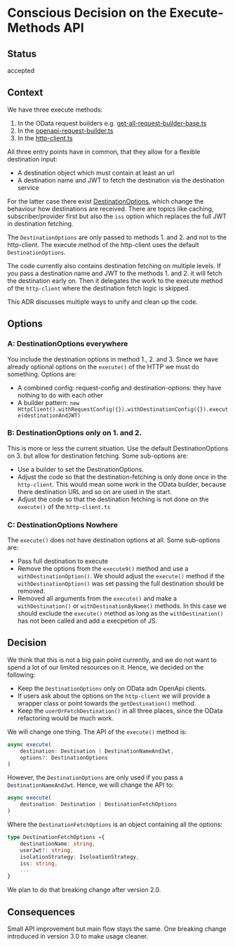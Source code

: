 # Conscious Decision on the Execute-Methods API

## Status

accepted

## Context

We have three execute methods:

1. In the OData request builders e.g. [get-all-request-builder-base.ts](https://github.com/SAP/cloud-sdk-js/blob/6c9e8fa67ffbf4e84208e4bf0c790c04550a0cc7/packages/core/src/odata-common/request-builder/get-all-request-builder-base.ts#L100)
2. In the [openapi-request-builder.ts](https://github.com/SAP/cloud-sdk-js/blob/6c9e8fa67ffbf4e84208e4bf0c790c04550a0cc7/packages/core/src/openapi/openapi-request-builder.ts#L104)
3. In the [http-client.ts](https://github.com/SAP/cloud-sdk-js/blob/6c9e8fa67ffbf4e84208e4bf0c790c04550a0cc7/packages/core/src/http-client/http-client.ts#L91)

All three entry points have in common, that they allow for a flexible destination input:

- A destination object which must contain at least an url
- A destination name and JWT to fetch the destination via the destination service

For the latter case there exist [DestinationOptions](https://github.com/SAP/cloud-sdk-js/blob/6c9e8fa67ffbf4e84208e4bf0c790c04550a0cc7/packages/core/src/connectivity/scp-cf/destination/destination-accessor.ts#L39), which change the behaviour how destinations are received.
There are topics like caching, subscriber/provider first but also the `iss` option which replaces the full JWT in destination fetching.

The `DestinationOptions` are only passed to methods 1. and 2. and not to the http-client.
The execute method of the http-client uses the default `DestinationOptions`.

The code currently also contains destination fetching on multiple levels.
If you pass a destination name and JWT to the methods 1. and 2. it will fetch the destination early on.
Then it delegates the work to the execute method of the `http-client` where the destination fetch logic is skipped.

This ADR discusses multiple ways to unify and clean up the code.

## Options

### A: DestinationOptions everywhere

You include the destination options in method 1., 2. and 3.
Since we have already optional options on the `execute()` of the HTTP we must do something.
Options are:

- A combined config: request-config and destination-options: they have nothing to do with each other
- A builder pattern: `new HttpClient().withRequestConfig({}).withDestinationConfig({}).execute(destinationAndJWT)`

### B: DestinationOptions only on 1. and 2.

This is more or less the current situation.
Use the default DestinationOptions on 3. but allow for destination fetching.
Some sub-options are:

- Use a builder to set the DestinationOptions.
- Adjust the code so that the destination-fetching is only done once in the `http-client`.
  This would mean some work in the OData builder, because there destination URL and so on are used in the start.
- Adjust the code so that the destination fetching is not done on the `execute()` of the `http-client.ts`

### C: DestinationOptions Nowhere

The `execute()` does not have destination options at all.
Some sub-options are:

- Pass full destination to execute
- Remove the options from the `execute9()` method and use a `withDestinationOption()`.
  We should adjust the `execute()` method if the `withDestinationOption()` was set passing the full destination should be removed.
- Removed all arguments from the `execute()` and make a `withDestination()` or `withDestinationByName()` methods.
  In this case we should exclude the `execute()` method as long as the `withDestination()` has not been called and add a execpetion of JS.

## Decision

We think that this is not a big pain point currently, and we do not want to spend a lot of our limited resources on it.
Hence, we decided on the following:

- Keep the `DestinationOptions` only on OData adn OpenApi clients.
- If users ask about the options on the `http-client` we will provide a wrapper class or point towards the `getDestination()` method.
- Keep the `userOrFetchDestination()` in all three places, since the OData refactoring would be much work.

We will change one thing.
The API of the `execute()` method is:

```ts
async execute(
    destination: Destination | DestinationNameAndJwt,
    options?: DestinationOptions
)
```

However, the `DestinationOptions` are only used if you pass a `DestinationNameAndJwt`.
Hence, we will change the API to:

```ts
async execute(
    destination: Destination | DestinationFetchOptions
)
```

Where the `DestinationFetchOptions` is an object containing all the options:

```ts
type DestinationFetchOptions ={
    destinationName: string,
    userJwt?: string,
    isolationStrategy: IsoloationStrategy,
    iss: string,
    ...
}
```

We plan to do that breaking change after version 2.0.

## Consequences

Small API improvement but main flow stays the same.
One breaking change introduced in version 3.0 to make usage cleaner.
